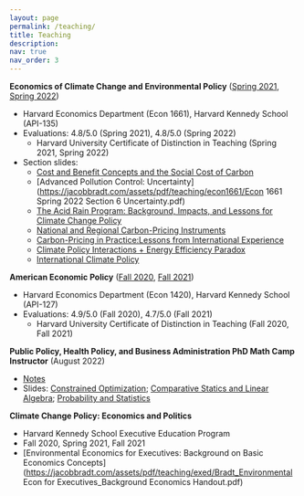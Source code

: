 ```yaml
---
layout: page
permalink: /teaching/
title: Teaching
description:
nav: true
nav_order: 3
---
```


<strong>Economics of Climate Change and Environmental Policy</strong> ([Spring 2021](https://jacobbradt.com/assets/pdf/teaching/econ1661/harvard_econ1661_syllabus_21.pdf), [Spring 2022](https://jacobbradt.com/assets/pdf/teaching/econ1661/harvard_econ1661_syllabus_22.pdf))
* Harvard Economics Department (Econ 1661), Harvard Kennedy School (API-135)
* Evaluations: 4.8/5.0 (Spring 2021), 4.8/5.0 (Spring 2022)
    * Harvard University Certificate of Distinction in Teaching (Spring 2021, Spring 2022)
* Section slides:
    * [Cost and Benefit Concepts and the Social Cost of Carbon](https://jacobbradt.com/assets/pdf/teaching/econ1661/econ1661_spring2021_section3.pdf)
    * [Advanced Pollution Control: Uncertainty](https://jacobbradt.com/assets/pdf/teaching/econ1661/Econ 1661 Spring 2022 Section 6 Uncertainty.pdf)
    * [The Acid Rain Program: Background, Impacts, and Lessons for Climate Change Policy](https://jacobbradt.com/assets/pdf/teaching/econ1661/econ1661_spring2022_section8.pdf)
    * [National and Regional Carbon-Pricing Instruments](https://jacobbradt.com/assets/pdf/teaching/econ1661/econ1661_spring2022_section9.pdf)
    * [Carbon-Pricing in Practice:Lessons from International Experience](https://jacobbradt.com/assets/pdf/teaching/econ1661/econ1661_spring2022_section10.pdf)
    * [Climate Policy Interactions + Energy Efficiency Paradox](https://jacobbradt.com/assets/pdf/teaching/econ1661/econ1661_spring2022_section11.pdf)
    * [International Climate Policy](https://jacobbradt.com/assets/pdf/teaching/econ1661/econ1661_spring2022_section12.pdf)


<strong>American Economic Policy</strong> ([Fall 2020](https://jacobbradt.com/assets/pdf/teaching/econ1420/harvard_econ1420_syllabus_20.pdf), [Fall 2021](https://jacobbradt.com/assets/pdf/teaching/econ1420/harvard_econ1420_syllabus_21.pdf))
* Harvard Economics Department (Econ 1420), Harvard Kennedy School (API-127)
* Evaluations: 4.9/5.0 (Fall 2020), 4.7/5.0 (Fall 2021)
    * Harvard University Certificate of Distinction in Teaching (Fall 2020, Fall 2021)


<strong>Public Policy, Health Policy, and Business Administration PhD Math Camp Instructor</strong> (August 2022)
* [Notes](https://jacobbradt.com/assets/pdf/teaching/math_camp/MathCamp_Part2_LectureNotes_2022.pdf)
* Slides: [Constrained Optimization](https://jacobbradt.com/assets/pdf/teaching/math_camp/Day1_Constrained_Optimization.pdf); [Comparative Statics and Linear Algebra](https://jacobbradt.com/assets/pdf/teaching/math_camp/Day2_Comparative_Statics_Linear_Algebra.pdf); [Probability and Statistics](https://jacobbradt.com/assets/pdf/teaching/math_camp/Day3_Probability_and_Statistics.pdf)


<strong>Climate Change Policy: Economics and Politics</strong>
* Harvard Kennedy School Executive Education Program
* Fall 2020, Spring 2021, Fall 2021
* [Environmental Economics for Executives: Background on Basic Economics Concepts](https://jacobbradt.com/assets/pdf/teaching/exed/Bradt_Environmental Econ for Executives_Background Economics Handout.pdf)
